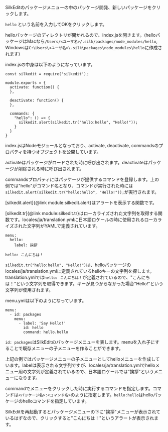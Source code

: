 SilkEditのパッケージメニューの中のパッケージ開発、新しいパッケージをクリックします。

```hello``` という名前を入力してOKをクリックします。

helloパッケージのディレクトリが開かれるので、index.jsを開きます。(helloパッケージはMacなら```/Users/<ユーザ名>/.silk/packages/node_modules/hello```, Windowsは```C:\Users\<ユーザ名>\.silk\packages\node_modules\hello```に作成されます)

index.jsの中身は以下のようになっています。

```
const silkedit = require('silkedit');

module.exports = {
  activate: function() {
  },

  deactivate: function() {
  },

  commands: {
    "hello": () => {
      silkedit.alert(silkedit.tr("hello:hello", "Hello!"));
    }
  }
}
```

index.jsはNodeモジュールとなっており、activate, deactivate, commandsのプロパティを持つオブジェクトを公開しています。

activateはパッケージがロードされた時に呼び出されます。deactivateはパッケージが削除される時に呼び出されます。

commandsプロパティにはパッケージが提供するコマンドを登録します。上の例では"hello"がコマンド名となり、コマンドが実行された時には```silkedit.alert(silkedit.tr("hello:hello", "Hello!"));```が実行されます。

[silkedit.alert]{@link module:silkedit.alert}はアラートを表示する関数です。

[silkedit.tr]{@link module:silkedit.tr}はローカライズされた文字列を取得する関数です。locales/ja/translation.ymlに日本語ロケールの時に使用されるローカライズされた文字列がYAMLで定義されています。

```
menu:
  hello:
    label: 挨拶

hello: こんにちは！
```

```silkedit.tr("hello:hello", "Hello!")```は、helloパッケージのlocales/ja/translation.ymlに定義されているhelloキーの文字列を探します。translation.ymlでは```hello: こんにちは！```が定義されているので、"こんにちは！"という文字列を取得できます。キーが見つからなかった場合"Hello!"という文字列が使用されます。


menu.ymlは以下のようになっています。

```
menu:
  - id: packages
    menu:
      - label: 'Say Hello!'
        id: hello
        command: hello.hello
```

```id: packages```はSilkEditのパッケージメニューを表します。menuを入れ子にすることで既存メニューの子メニューを作ることができます。

上記の例ではパッケージメニューの子メニューとしてhelloメニューを作成しています。labelは表示される文字列ですが、locales/ja/translation.ymlでhelloメニュー用の文字列が定義されているので、日本語ロケールでは"挨拶"というメニューになります。

commandでメニューをクリックした時に実行するコマンドを指定します。コマンドは```<パッケージ名>:<コマンド名>```のように指定します。```hello:hello```はhelloパッケージのhelloコマンドを指定しています。

SilkEditを再起動するとパッケージメニューの下に"挨拶"メニューが表示されているはずなので、クリックすると"こんにちは！"というアラートが表示されます。